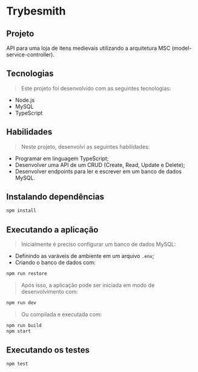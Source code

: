 # Trybesmith


##  Projeto

API para uma loja de itens medievais utilizando a arquitetura MSC (model-service-controller).


##  Tecnologias
> Este projeto foi desenvolvido com as seguintes tecnologias:

- Node.js
- MySQL
- TypeScript

##  Habilidades

> Neste projeto, desenvolvi as seguintes habilidades:

- Programar em linguagem TypeScript;
- Desenvolver uma API de um CRUD (Create, Read, Update e Delete);
- Desenvolver endpoints para ler e escrever em um banco de dados MySQL.

##  Instalando dependências

```bash
npm install
``` 

##  Executando a aplicação

> Inicialmente é preciso configurar um banco de dados MySQL:
- Definindo as varáveis de ambiente em um arquivo `.env`;
- Criando o banco de dados com:
```bash
npm run restore
```
> Após isso, a aplicação pode ser iniciada em modo de desenvolvimento com:
```bash
npm run dev
``` 
> Ou compilada e executada com:
```bash
npm run build
npm start
``` 

##  Executando os testes

```bash
npm test
```

